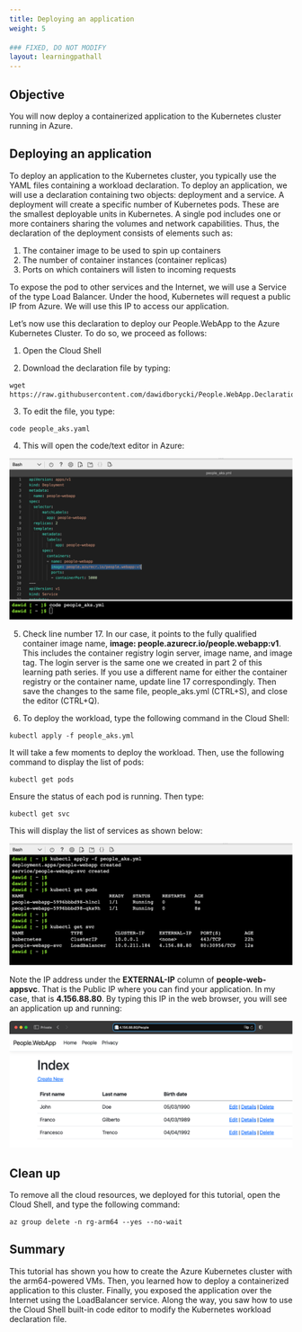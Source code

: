 ```yaml
---
title: Deploying an application
weight: 5

### FIXED, DO NOT MODIFY
layout: learningpathall
---
```


## Objective
You will now deploy a containerized application to the Kubernetes cluster running in Azure.

## Deploying an application

To deploy an application to the Kubernetes cluster, you typically use the YAML files containing a workload declaration. To deploy an application, we will use a declaration containing two objects: deployment and a service. A deployment will create a specific number of Kubernetes pods. These are the smallest deployable units in Kubernetes. A single pod includes one or more containers sharing the volumes and network capabilities. Thus, the declaration of the deployment consists of elements such as:
1. The container image to be used to spin up containers
2. The number of container instances (container replicas)
3. Ports on which containers will listen to incoming requests

To expose the pod to other services and the Internet, we will use a Service of the type Load Balancer. Under the hood, Kubernetes will request a public IP from Azure. We will use this IP to access our application.

Let’s now use this declaration to deploy our People.WebApp to the Azure Kubernetes Cluster. To do so, we proceed as follows:
1.	Open the Cloud Shell

2.	Download the declaration file by typing:
```console
wget https://raw.githubusercontent.com/dawidborycki/People.WebApp.Declarations/main/Kubernetes/people_aks.yml
```

3.	To edit the file, you type: 
```console
code people_aks.yaml
```

4.	This will open the code/text editor in Azure:

![AKS#left](figures/11.png)

5.	Check line number 17. In our case, it points to the fully qualified container image name, **image: people.azurecr.io/people.webapp:v1**. This includes the container registry login server, image name, and image tag. The login server is the same one we created in part 2 of this learning path series. If you use a different name for either the container registry or the container name, update line 17 correspondingly. Then save the changes to the same file, people_aks.yml (CTRL+S), and close the editor (CTRL+Q).

6.	To deploy the workload, type the following command in the Cloud Shell:

```console
kubectl apply -f people_aks.yml
```

It will take a few moments to deploy the workload. Then, use the following command to display the list of pods:
```console
kubectl get pods
```

Ensure the status of each pod is running. Then type:
```console
kubectl get svc
```

This will display the list of services as shown below:

![AKS#left](figures/12.png)

Note the IP address under the **EXTERNAL-IP** column of **people-web-appsvc**. That is the Public IP where you can find your application. In my case, that is **4.156.88.80**. By typing this IP in the web browser, you will see an application up and running:

![AKS#left](figures/13.png)

## Clean up
To remove all the cloud resources, we deployed for this tutorial, open the Cloud Shell, and type the following command:

```console
az group delete -n rg-arm64 --yes --no-wait
```

## Summary

This tutorial has shown you how to create the Azure Kubernetes cluster with the arm64-powered VMs. Then, you learned how to deploy a containerized application to this cluster. Finally, you exposed the application over the Internet using the LoadBalancer service. Along the way, you saw how to use the Cloud Shell built-in code editor to modify the Kubernetes workload declaration file.
